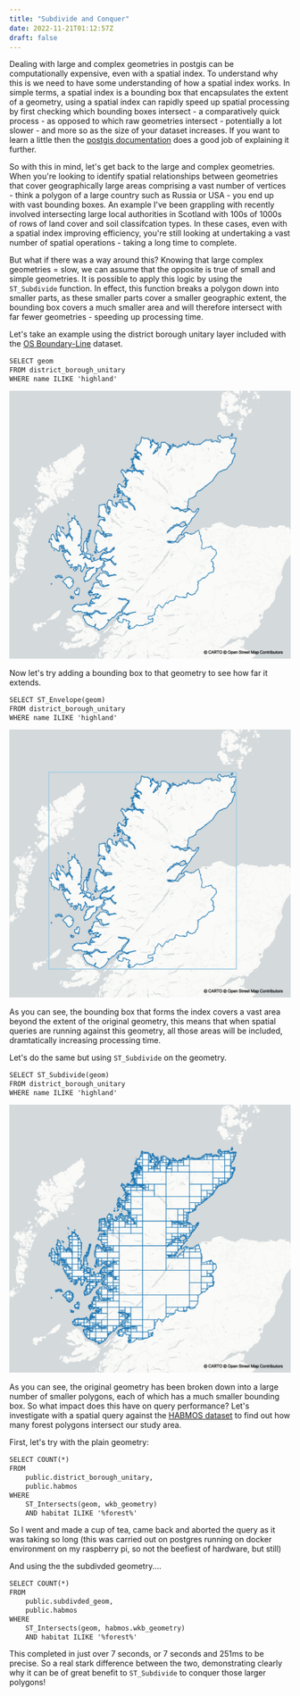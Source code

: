 ```yaml
---
title: "Subdivide and Conquer"
date: 2022-11-21T01:12:57Z
draft: false
---
```


Dealing with large and complex geometries in postgis can be computationally expensive, even with a spatial index. To understand why this is we need to have some understanding of how a spatial index works. In simple terms, a spatial index is a bounding box that encapsulates the extent of a geometry, using a spatial index can rapidly speed up spatial processing by first checking which bounding boxes intersect - a comparatively quick process - as opposed to which raw geometries intersect - potentially a lot slower - and more so as the size of your dataset increases. If you want to learn a little then the [postgis documentation](https://postgis.net/workshops/postgis-intro/indexing.html) does a good job of explaining it further.

So with this in mind, let's get back to the large and complex geometries. When you're looking to identify spatial relationships between geometries that cover geographically large areas comprising a vast number of vertices - think a polygon of a large country such as Russia or USA - you end up with vast bounding boxes. An example I've been grappling with recently involved intersecting large local authorities in Scotland with 100s of 1000s of rows of land cover and soil classifcation types. In these cases, even with a spatial index improving efficiency, you're still looking at undertaking a vast number of spatial operations - taking a long time to complete.

But what if there was a way around this? Knowing that large complex geometries = slow, we can assume that the opposite is true of small and simple geometries. It is possible to apply this logic by using the `ST_Subdivide` function. In effect, this function breaks a polygon down into smaller parts, as these smaller parts cover a smaller geographic extent, the bounding box covers a much smaller area and will therefore intersect with far fewer geometries - speeding up processing time.

Let's take an example using the district borough unitary layer included with the [OS Boundary-Line](https://www.ordnancesurvey.co.uk/business-government/products/boundaryline) dataset.

```postgresql
SELECT geom
FROM district_borough_unitary
WHERE name ILIKE 'highland'
```

![Highland standard](/highland.jpg)

Now let's try adding a bounding box to that geometry to see how far it extends.

```postgresql
SELECT ST_Envelope(geom)
FROM district_borough_unitary
WHERE name ILIKE 'highland'
```

![Highland bounding box](/highlandbbox.jpg)

As you can see, the bounding box that forms the index covers a vast area beyond the extent of the original geometry, this means that when spatial queries are running against this geometry, all those areas will be included, dramtatically increasing processing time.

Let's do the same but using `ST_Subdivide` on the geometry.

```postgresql
SELECT ST_Subdivide(geom)
FROM district_borough_unitary
WHERE name ILIKE 'highland'
```

![Highland subdivide](/highland_subdivide.jpg)

As you can see, the original geometry has been broken down into a large number of smaller polygons, each of which has a much smaller bounding box. So what impact does this have on query performance? Let's investigate with a spatial query against the [HABMOS dataset](https://gateway.snh.gov.uk/natural-spaces/dataset.jsp?dsid=HABMOS) to find out how many forest polygons intersect our study area.

First, let's try with the plain geometry:

```postgresql
SELECT COUNT(*)
FROM 
	public.district_borough_unitary,
	public.habmos
WHERE 
	ST_Intersects(geom, wkb_geometry)
	AND habitat ILIKE '%forest%'
```
 
So I went and made a cup of tea, came back and aborted the query as it was taking so long (this was carried out on postgres running on docker environment on my raspberry pi, so not the beefiest of hardware, but still)
 
And using the the subdivded geometry....
 

```postgresql
SELECT COUNT(*)
FROM  
	public.subdivded_geom,
	public.habmos
WHERE 
	ST_Intersects(geom, habmos.wkb_geometry)
	AND habitat ILIKE '%forest%'
```

This completed in just over 7 seconds, or 7 seconds and 251ms to be precise. So a real stark difference between the two, demonstrating clearly why it can be of great benefit to `ST_Subdivide` to conquer those larger polygons!
